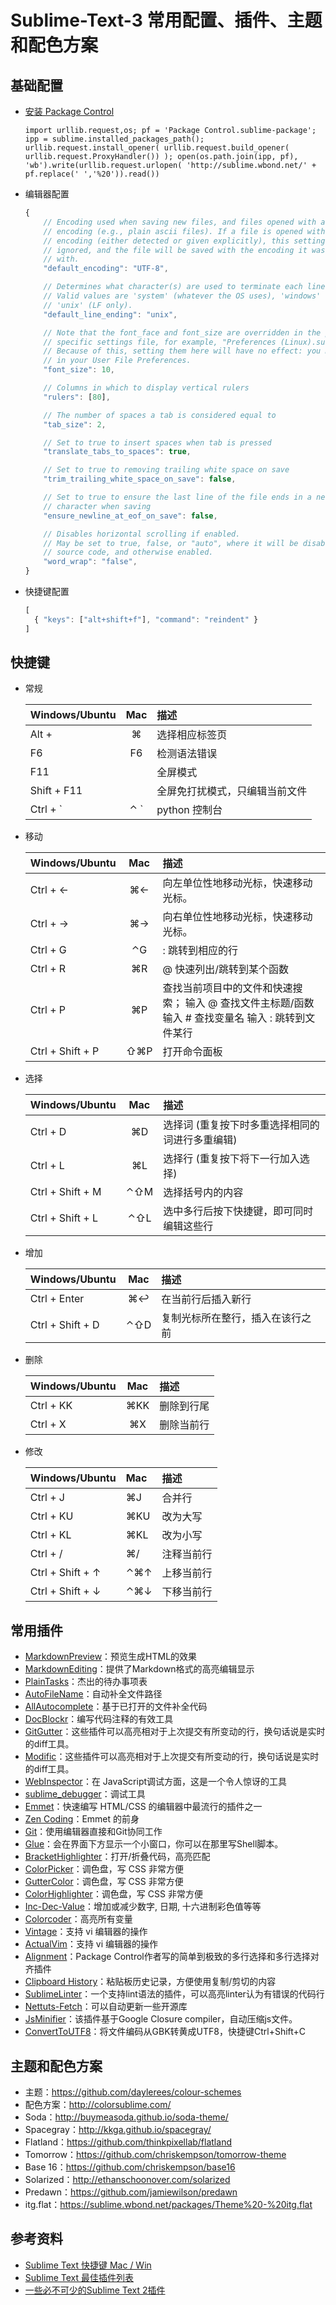 # Sublime-Text-3 常用配置、插件、主题和配色方案

## 基础配置

-   [安装 Package Control](https://packagecontrol.io/installation)

    ```
    import urllib.request,os; pf = 'Package Control.sublime-package'; ipp = sublime.installed_packages_path(); urllib.request.install_opener( urllib.request.build_opener( urllib.request.ProxyHandler()) ); open(os.path.join(ipp, pf), 'wb').write(urllib.request.urlopen( 'http://sublime.wbond.net/' + pf.replace(' ','%20')).read())
    ```

-   编辑器配置

    ```js
    {
        // Encoding used when saving new files, and files opened with an undefined
        // encoding (e.g., plain ascii files). If a file is opened with a specific
        // encoding (either detected or given explicitly), this setting will be
        // ignored, and the file will be saved with the encoding it was opened
        // with.
        "default_encoding": "UTF-8",

        // Determines what character(s) are used to terminate each line in new files.
        // Valid values are 'system' (whatever the OS uses), 'windows' (CRLF) and
        // 'unix' (LF only).
        "default_line_ending": "unix",

        // Note that the font_face and font_size are overridden in the platform
        // specific settings file, for example, "Preferences (Linux).sublime-settings".
        // Because of this, setting them here will have no effect: you must set them
        // in your User File Preferences.
        "font_size": 10,

        // Columns in which to display vertical rulers
        "rulers": [80],

        // The number of spaces a tab is considered equal to
        "tab_size": 2,

        // Set to true to insert spaces when tab is pressed
        "translate_tabs_to_spaces": true,

        // Set to true to removing trailing white space on save
        "trim_trailing_white_space_on_save": false,

        // Set to true to ensure the last line of the file ends in a newline
        // character when saving
        "ensure_newline_at_eof_on_save": false,

        // Disables horizontal scrolling if enabled.
        // May be set to true, false, or "auto", where it will be disabled for
        // source code, and otherwise enabled.
        "word_wrap": "false",
    }
    ```

-   快捷键配置

    ```js
    [
      { "keys": ["alt+shift+f"], "command": "reindent" }
    ]
    ```

## 快捷键

-   常规

    | Windows/Ubuntu    |  Mac              | 描述 |   
    |:----------------- |:----------------: |:---- |
    | Alt + <n>         | ⌘<n>              | 选择相应标签页 |
    | F6                | F6                | 检测语法错误 |
    | F11               |                   | 全屏模式 |
    | Shift + F11       |                   | 全屏免打扰模式，只编辑当前文件 |
    | Ctrl + `          | ⌃ `               | python 控制台 |

-   移动

    | Windows/Ubuntu    |  Mac              | 描述 |   
    |:----------------- |:----------------: |:---- |
    | Ctrl + ←          | ⌘←                | 向左单位性地移动光标，快速移动光标。 |
    | Ctrl + →          | ⌘→                | 向右单位性地移动光标，快速移动光标。 |
    | Ctrl + G          | ⌃G                | : 跳转到相应的行 |
    | Ctrl + R          | ⌘R                | @ 快速列出/跳转到某个函数 |
    | Ctrl + P          | ⌘P                | 查找当前项目中的文件和快速搜索； 输入 @ 查找文件主标题/函数 输入 # 查找变量名 输入 : 跳转到文件某行 |
    | Ctrl + Shift + P  | ⇧⌘P               | 打开命令面板 |

-   选择

    | Windows/Ubuntu    |  Mac              | 描述 |   
    |:----------------- |:----------------: |:---- |
    | Ctrl + D          | ⌘D                | 选择词 (重复按下时多重选择相同的词进行多重编辑) |
    | Ctrl + L          | ⌘L                | 选择行 (重复按下将下一行加入选择) |
    | Ctrl + Shift + M  | ⌃⇧M               | 选择括号内的内容 |
    | Ctrl + Shift + L  | ⌃⇧L               | 选中多行后按下快捷键，即可同时编辑这些行 |

-   增加

    | Windows/Ubuntu    |  Mac              | 描述 |   
    |:----------------- |:----------------: |:---- |
    | Ctrl + Enter      | ⌘↩                | 在当前行后插入新行 |
    | Ctrl + Shift + D  | ⌃⇧D               | 复制光标所在整行，插入在该行之前 |

-   删除

    | Windows/Ubuntu    |  Mac              | 描述 |   
    |:----------------- |:----------------: |:---- |
    | Ctrl + KK         | ⌘KK               | 删除到行尾 |
    | Ctrl + X          | ⌘X                | 删除当前行 |

-   修改

    | Windows/Ubuntu    |  Mac              | 描述 |   
    |:----------------- |:----------------  |:---- |
    | Ctrl + J          | ⌘J                | 合并行 |
    | Ctrl + KU         | ⌘KU               | 改为大写 |
    | Ctrl + KL         | ⌘KL               | 改为小写 |
    | Ctrl + /          | ⌘/                | 注释当前行 |
    | Ctrl + Shift + ↑  | ⌃⌘↑               | 上移当前行 |
    | Ctrl + Shift + ↓  | ⌃⌘↓               | 下移当前行 |

## 常用插件

* [MarkdownPreview](https://github.com/revolunet/sublimetext-markdown-preview)：预览生成HTML的效果
* [MarkdownEditing](https://github.com/ttscoff/MarkdownEditing)：提供了Markdown格式的高亮编辑显示
* [PlainTasks](https://github.com/aziz/PlainTasks)：杰出的待办事项表
* [AutoFileName](https://github.com/BoundInCode/AutoFileName)：自动补全文件路径
* [AllAutocomplete](https://github.com/alienhard/SublimeAllAutocomplete)：基于已打开的文件补全代码
* [DocBlockr](https://github.com/spadgos/sublime-jsdocs)：编写代码注释的有效工具
* [GitGutter](https://github.com/jisaacks/GitGutter)：这些插件可以高亮相对于上次提交有所变动的行，换句话说是实时的diff工具。
* [Modific](https://github.com/gornostal/Modific)：这些插件可以高亮相对于上次提交有所变动的行，换句话说是实时的diff工具。
* [WebInspector](https://github.com/sokolovstas/SublimeWebInspector)：在 JavaScript调试方面，这是一个令人惊讶的工具
* [sublime_debugger](https://github.com/shuky19/sublime_debugger)：调试工具
* [Emmet](http://ipestov.com/the-best-plugins-for-sublime-text/)：快速编写 HTML/CSS 的编辑器中最流行的插件之一
* [Zen Coding](https://bitbucket.org/sublimator/sublime-2-zencoding)：Emmet 的前身
* [Git](https://github.com/kemayo/sublime-text-git)：使用编辑器直接和Git协同工作
* [Glue](https://github.com/chrissimpkins/glue)：会在界面下方显示一个小窗口，你可以在那里写Shell脚本。
* [BracketHighlighter](https://sublime.wbond.net/packages/BracketHighlighter)：打开/折叠代码，高亮匹配
* [ColorPicker](https://github.com/weslly/ColorPicker)：调色盘，写 CSS 非常方便
* [GutterColor](https://github.com/ggordan/GutterColor)：调色盘，写 CSS 非常方便
* [ColorHighlighter](https://github.com/Monnoroch/ColorHighlighter)：调色盘，写 CSS 非常方便
* [Inc-Dec-Value](https://github.com/rmaksim/Sublime-Text-2-Inc-Dec-Value)：增加或减少数字, 日期, 十六进制彩色值等等
* [Colorcoder](https://github.com/vprimachenko/Sublime-Colorcoder)：高亮所有变量
* [Vintage](https://github.com/sublimehq/Vintage)：支持 vi 编辑器的操作
* [ActualVim](https://github.com/lunixbochs/actualvim)：支持 vi 编辑器的操作
* [Alignment](https://github.com/wbond/sublime_alignment)：Package Control作者写的简单到极致的多行选择和多行选择对齐插件
* [Clipboard History](https://github.com/kemayo/sublime-text-2-clipboard-history)：粘贴板历史记录，方便使用复制/剪切的内容
* [SublimeLinter](https://github.com/kronuz/SublimeLinter)：一个支持lint语法的插件，可以高亮linter认为有错误的代码行
* [Nettuts-Fetch](https://github.com/weslly/Nettuts-Fetch)：可以自动更新一些开源库
* [JsMinifier](https://github.com/cgutierrez/JsMinifier)：该插件基于Google Closure compiler，自动压缩js文件。
* [ConvertToUTF8](http://www.sublimetext.com/forum/viewtopic.php?f=5&p=22274)：将文件编码从GBK转黄成UTF8，快捷键Ctrl+Shift+C

## 主题和配色方案

* 主题：<https://github.com/daylerees/colour-schemes>
* 配色方案：<http://colorsublime.com/>
* Soda：<http://buymeasoda.github.io/soda-theme/>
* Spacegray：<http://kkga.github.io/spacegray/>
* Flatland：<https://github.com/thinkpixellab/flatland>
* Tomorrow：<https://github.com/chriskempson/tomorrow-theme>
* Base 16：<https://github.com/chriskempson/base16>
* Solarized：<http://ethanschoonover.com/solarized>
* Predawn：<https://github.com/jamiewilson/predawn>
* itg.flat：<https://sublime.wbond.net/packages/Theme%20-%20itg.flat>

## 参考资料

* [Sublime Text 快捷键 Mac / Win](http://www.tuicool.com/articles/qaMnMz3)
* [Sublime Text 最佳插件列表](http://www.uis.cc/content-9-344-1.html)
* [一些必不可少的Sublime Text 2插件](http://www.qianduan.net/essential-to-sublime-the-text-2-plugins/)

